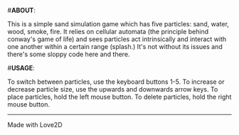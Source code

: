 #**ABOUT**:

This is a simple sand simulation game which has five particles: sand, water, wood, smoke, fire.
It relies on cellular automata (the principle behind conway's game of life) and sees particles act intrinsically and interact with one another within a certain range (splash.)
It's not without its issues and there's some sloppy code here and there.

#**USAGE**: 

To switch between particles, use the keyboard buttons 1-5.
To increase or decrease particle size, use the upwards and downwards arrow keys.
To place particles, hold the left mouse button.
To delete particles, hold the right mouse button.

______________________________________________________________________________________

Made with Love2D
